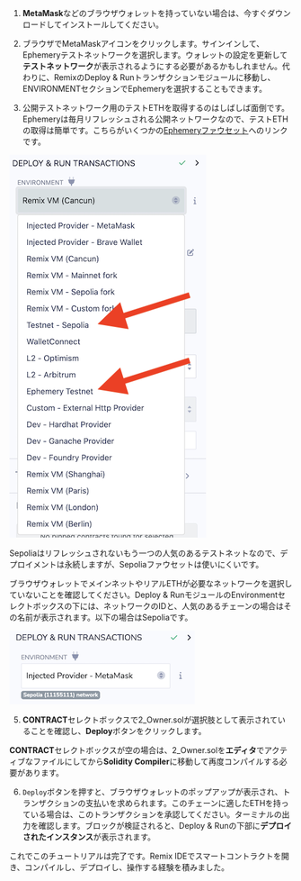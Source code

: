 1. **MetaMask**などのブラウザウォレットを持っていない場合は、今すぐダウンロードしてインストールしてください。

2. ブラウザでMetaMaskアイコンをクリックします。サインインして、Ephemeryテストネットワークを選択します。ウォレットの設定を更新して**テストネットワーク**が表示されるようにする必要があるかもしれません。代わりに、RemixのDeploy & Runトランザクションモジュールに移動し、ENVIRONMENTセクションでEphemeryを選択することもできます。

3. 公開テストネットワーク用のテストETHを取得するのはしばしば面倒です。Ephemeryは毎月リフレッシュされる公開ネットワークなので、テストETHの取得は簡単です。こちらがいくつかの<a href="https://github.com/ephemery-testnet/ephemery-resources?tab=readme-ov-file#faucets" target="_blank">Ephemeryファウセット</a>へのリンクです。

![](https://raw.githubusercontent.com/ethereum/remix-workshops/master/Basics/deploy_injected/images/testnet.png)

Sepoliaはリフレッシュされないもう一つの人気のあるテストネットなので、デプロイメントは永続しますが、Sepoliaファウセットは使いにくいです。

ブラウザウォレットでメインネットやリアルETHが必要なネットワークを選択していないことを確認してください。Deploy & RunモジュールのEnvironmentセレクトボックスの下には、ネットワークのIDと、人気のあるチェーンの場合はその名前が表示されます。以下の場合はSepoliaです。

![](https://raw.githubusercontent.com/ethereum/remix-workshops/master/Basics/deploy_injected/images/sepolia.png)

5. **CONTRACT**セレクトボックスで2_Owner.solが選択肢として表示されていることを確認し、**Deploy**ボタンをクリックします。

**CONTRACT**セレクトボックスが空の場合は、2_Owner.solを**エディタ**でアクティブなファイルにしてから**Solidity Compiler**に移動して再度コンパイルする必要があります。

6. `Deploy`ボタンを押すと、ブラウザウォレットのポップアップが表示され、トランザクションの支払いを求められます。このチェーンに適したETHを持っている場合は、このトランザクションを承認してください。ターミナルの出力を確認します。ブロックが検証されると、Deploy & Runの下部に**デプロイされたインスタンス**が表示されます。

これでこのチュートリアルは完了です。Remix IDEでスマートコントラクトを開き、コンパイルし、デプロイし、操作する経験を積みました。
